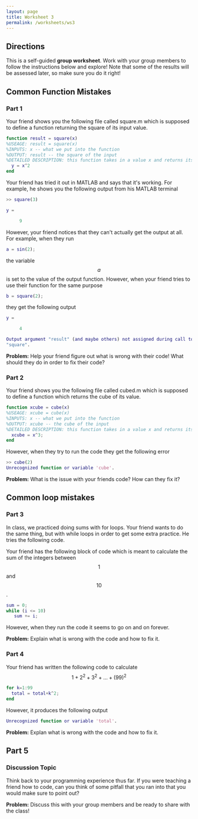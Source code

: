 ```yaml
---
layout: page
title: Worksheet 3
permalink: /worksheets/ws3
---
```


## Directions

This is a self-guided **group worksheet**.  Work with your group members to follow the instructions below and explore!  Note that some of the results will be assessed later, so make sure you do it right!

## Common Function Mistakes

### Part 1

Your friend shows you the following file called square.m which is supposed to define a function returning the square of its input value.

```Matlab
function result = square(x)
%USEAGE: result = square(x)
%INPUTS: x -- what we put into the function
%OUTPUT: result -- the square of the input
%DETAILED DESCRIPTION: this function takes in a value x and returns its value squared.
  y = x^2
end
```

Your friend has tried it out in MATLAB and says that it's working.  For example, he shows you the following output from his MATLAB terminal

```Matlab
>> square(3)

y =

     9
```

However, your friend notices that they can't actually get the output at all.  For example, when they run

```Matlab
a = sin(2);
```

the variable $$a$$ is set to the value of the output function.  However, when your friend tries to use their function for the same purpose

```Matlab
b = square(2);
```

they get the following output

```Matlab
y =

     4

Output argument "result" (and maybe others) not assigned during call to
"square".
```

**Problem:** Help your friend figure out what is wrong with their code!  What should they do in order to fix their code?

### Part 2

Your friend shows you the following file called cubed.m which is supposed to define a function which returns the cube of its value.

```Matlab
function xcube = cube(x)
%USEAGE: xcube = cube(x)
%INPUTS: x -- what we put into the function
%OUTPUT: xcube -- the cube of the input
%DETAILED DESCRIPTION: this function takes in a value x and returns its value squared.
  xcube = x^3;
end
```

However, when they try to run the code they get the following error
```Matlab
>> cube(2)
Unrecognized function or variable 'cube'.
```

**Problem:** What is the issue with your friends code?  How can they fix it?

## Common loop mistakes

### Part 3

In class, we practiced doing sums with for loops.  Your friend wants to do the same thing, but with while loops in order to get some extra practice.  He tries the following code.

Your friend has the following block of code which is meant to calculate the sum of the integers between $$1$$ and $$10$$.

```Matlab
sum = 0;
while (i <= 10)
   sum += i;
```
However, when they run the code it seems to go on and on forever.

**Problem:** Explain what is wrong with the code and how to fix it.

### Part 4

Your friend has written the following code to calculate $$1+2^2+3^2+\dots+(99)^2$$

```Matlab
for k=1:99
  total = total+k^2;
end
```

However, it produces the following output

```Matlab
Unrecognized function or variable 'total'.
```

**Problem:** Explan what is wrong with the code and how to fix it.

## Part 5

### Discussion Topic

Think back to your programming experience thus far.  If you were teaching a friend how to code, can you think of some pitfall that you ran into that you would make sure to point out?

**Problem:** Discuss this with your group members and be ready to share with the class!

